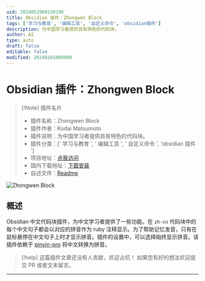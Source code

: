 ```yaml
---
uid: 2024052909130196
title: Obsidian 插件：Zhongwen Block
tags: ['学习与教育', '编辑工具', '自定义命令', 'obsidian插件']
description: 为中国学习者提供具有特色的代码块。
author: AI
type: auto
draft: false
editable: false
modified: 20240101000000
---
```


# Obsidian 插件：Zhongwen Block

> [!Note] 插件名片
> - 插件名称：Zhongwen Block
> - 插件作者：Kodai Matsumoto
> - 插件说明：为中国学习者提供具有特色的代码块。
> - 插件分类：[' 学习与教育 ', ' 编辑工具 ', ' 自定义命令 ', 'obsidian 插件 ']
> - 项目地址：[点我访问](https://github.com/0918nobita/obsidian-zhongwen-block)
> - 国内下载地址：[下载安装](https://pkmer.cn/products/plugin/pluginMarket/?zhongwen-block)
> - 自述文件：[Readme](https://ghproxy.net/https://raw.githubusercontent.com/0918nobita/obsidian-zhongwen-block/main/README.md)

![Zhongwen Block](https://cdn.pkmer.cn/covers/zhongwen-block.png!pkmer)

## 概述

Obsidian 中文代码块插件，为中文学习者提供了一些功能。在 `zh-cn` 代码块中的每个中文句子都会以对应的拼音作为 ruby 注释显示。为了帮助记忆发音，只有在鼠标悬停在中文句子上时才显示拼音。插件的设置中，可以选择始终显示拼音。该插件依赖于 [pinyin-pro](https://github.com/zh-lx/pinyin-pro) 将中文转换为拼音。

> [!help]
> 这篇插件文章还没有人贡献，欢迎占坑！
> 如果您有好的想法欢迎提交 PR 或者文末留言。

---



